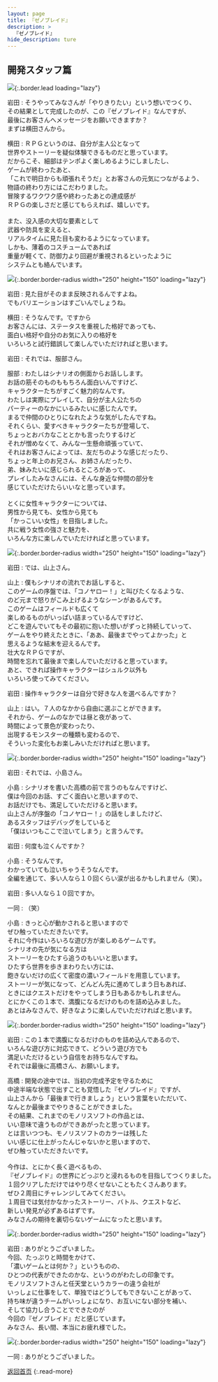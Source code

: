 ```yaml
---
layout: page
title: 『ゼノブレイド』
description: >
  『ゼノブレイド』
hide_description: ture
---
```


## 開発スタッフ篇

![](/interviews/jp/wii/sx4j/vol3/img/mainvisual5.jpg){:.border.lead loading="lazy"}

岩田
: そうやってみなさんが「やりきりたい」という想いでつくり、<br>その結果として完成したのが、この『ゼノブレイド』なんですが、<br>最後にお客さんへメッセージをお願いできますか？<br>まずは横田さんから。

横田
: ＲＰＧというのは、自分が主人公となって<br>世界やストーリーを疑似体験できるものだと思っています。<br>だからこそ、細部はテンポよく楽しめるようにしましたし、<br>ゲームが終わったあと、<br>「これで明日からも頑張れそうだ」とお客さんの元気につながるよう、<br>物語の終わり方にはこだわりました。<br>冒険するワクワク感や終わったあとの達成感が<br>ＲＰＧの楽しさだと感じてもらえれば、嬉しいです。<br><br>また、没入感の大切な要素として<br>武器や防具を変えると、<br>リアルタイムに見た目も変わるようになっています。<br>しかも、薄着のコスチュームであれば<br>重量が軽くて、防御力より回避が重視されるといったように<br>システムとも絡んでいます。

![](/interviews/jp/wii/sx4j/vol3/img/photo011.jpg){:.border.border-radius width="250" height="150" loading="lazy"}

岩田
: 見た目がそのまま反映されるんですよね。<br>でもバリエーションはすごいんでしょうね。

横田
: そうなんです。ですから<br>お客さんには、ステータスを重視した格好であっても、<br>面白い格好や自分のお気に入りの格好を<br>いろいろと試行錯誤して楽しんでいただければと思います。

岩田
: それでは、服部さん。

服部
: わたしはシナリオの側面からお話しします。<br>お話の筋そのものももちろん面白いんですけど、<br>キャラクターたちがすごく魅力的なんです。<br>わたしは実際にプレイして、自分が主人公たちの<br>パーティーのなかにいるみたいに感じたんです。<br>まるで仲間のひとりになれたような気がしたんですね。<br>それくらい、愛すべきキャラクターたちが登場して、<br>ちょっとおバカなこととかも言ったりするけど<br>それが憎めなくて、みんな一生懸命頑張っていて、<br>それはお客さんによっては、友だちのような感じだったり、<br>ちょっと年上のお兄さん、お姉さんだったり、<br>弟、妹みたいに感じられるところがあって、<br>プレイしたみなさんには、そんな身近な仲間の部分を<br>感じていただけたらいいなと思っています。<br><br>とくに女性キャラクターについては、<br>男性から見ても、女性から見ても<br>「かっこいい女性」を目指しました。<br>共に戦う女性の強さと魅力を、<br>いろんな方に楽しんでいただければと思っています。

![](/interviews/jp/wii/sx4j/vol3/img/photo012.jpg){:.border.border-radius width="250" height="150" loading="lazy"}

岩田
: では、山上さん。

山上
: 僕もシナリオの流れでお話しすると、<br>このゲームの序盤では、「コノヤロー！」と叫びたくなるような、<br>のど元まで怒りがこみ上げるようなシーンがあるんです。<br>このゲームはフィールドも広くて<br>楽しめるものがいっぱい詰まっているんですけど、<br>どこを遊んでいてもその最初に抱いた想いがずっと持続していって、<br>ゲームをやり終えたときに、「ああ、最後までやってよかった」と<br>思えるような結末を迎えるんです。<br>壮大なＲＰＧですが、<br>時間を忘れて最後まで楽しんでいただけると思っています。<br>あと、できれば操作キャラクターはシュルク以外も<br>いろいろ使ってみてください。

岩田
: 操作キャラクターは自分で好きな人を選べるんですか？

山上
: はい。７人のなかから自由に選ぶことができます。<br>それから、ゲームのなかでは昼と夜があって、<br>時間によって景色が変わったり、<br>出現するモンスターの種類も変わるので、<br>そういった変化もお楽しみいただければと思います。

![](/interviews/jp/wii/sx4j/vol3/img/photo013.jpg){:.border.border-radius width="250" height="150" loading="lazy"}

岩田
: それでは、小島さん。

小島
: シナリオを書いた高橋の前で言うのもなんですけど、<br>僕は今回のお話、すごく面白いと思いますので、<br>お話だけでも、満足していただけると思います。<br>山上さんが序盤の「コノヤロー！」の話をしましたけど、<br>あるスタッフはデバッグをしていると<br>「僕はいつもここで泣いてしまう」と言うんです。

岩田
: 何度も泣くんですか？

小島
: そうなんです。<br>わかっていても泣いちゃうそうなんです。<br>全編を通じて、多い人なら１０回くらい涙が出るかもしれません（笑）。

岩田
: 多い人なら１０回ですか。

一同
: （笑）

小島
: きっと心が動かされると思いますので<br>ぜひ触っていただきたいです。<br>それに今作はいろいろな遊び方が楽しめるゲームです。<br>シナリオの先が気になる方は<br>ストーリーをひたすら追うのもいいと思います。<br>ひたすら世界を歩きまわりたい方には、<br>飽きないだけの広くて密度の濃いフィールドを用意しています。<br>ストーリーが気になって、どんどん先に進めてしまう日もあれば、<br>ときにはクエストだけをやってしまう日もあるかもしれません。<br>とにかくこの１本で、満腹になるだけのものを詰め込みました。<br>あとはみなさんで、好きなように楽しんでいただければと思います。

![](/interviews/jp/wii/sx4j/vol3/img/photo014.jpg){:.border.border-radius width="250" height="150" loading="lazy"}

岩田
: この１本で満腹になるだけのものを詰め込んであるので、<br>いろんな遊び方に対応できて、どういう遊び方でも<br>満足いただけるという自信をお持ちなんですね。<br>それでは最後に高橋さん、お願いします。

高橋
: 開発の途中では、当初の完成予定を守るために<br>中途半端な状態で出すことも覚悟した『ゼノブレイド』ですが、<br>山上さんから「最後まで行きましょう」という言葉をいただいて、<br>なんとか最後までやりきることができました。<br>その結果、これまでのモノリスソフトの作品とは、<br>いい意味で違うものができあがったと思っています。<br>とは言いつつも、モノリスソフトのカラーは残した<br>いい感じに仕上がったんじゃないかと思いますので、<br>ぜひ触っていただきたいです。<br><br>今作は、とにかく長く遊べるもの、<br>『ゼノブレイド』の世界にどっぷりと浸れるものを目指してつくりました。<br>１回クリアしただけではやり尽くせないこともたくさんあります。<br>ぜひ２周目にチャレンジしてみてください。<br>１周目では気付かなかったストーリー、バトル、クエストなど、<br>新しい発見が必ずあるはずです。<br>みなさんの期待を裏切らないゲームになったと思います。

![](/interviews/jp/wii/sx4j/vol3/img/photo015.jpg){:.border.border-radius width="250" height="150" loading="lazy"}

岩田
: ありがとうございました。<br>今回、たっぷりと時間をかけて、<br>「濃いゲームとは何か？」というものの、<br>ひとつの代表ができたのかな、というのがわたしの印象です。<br>モノリスソフトさんと任天堂というカラーの違う会社が<br>いっしょに仕事をして、単独ではどうしてもできないことがあって、<br>持ち味が違うチームがいっしょになり、お互いにない部分を補い、<br>そして協力し合うことでできたのが<br>今回の『ゼノブレイド』だと感じています。<br>みなさん、長い間、本当にお疲れ様でした。

![](/interviews/jp/wii/sx4j/vol3/img/photo016.jpg){:.border.border-radius width="250" height="150" loading="lazy"}

一同
: ありがとうございました。

[返回首页](../../../../../)
{:.read-more}

